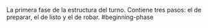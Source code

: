 La primera fase de la estructura del turno. Contiene tres pasos: el de preparar, el de listo y el de robar.
#beginning-phase